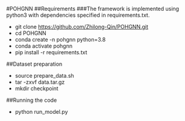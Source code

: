 #POHGNN
##Requirements
###The framework is implemented using python3 with dependencies specified in requirements.txt.

* git clone https://github.com/Zhilong-Qin/POHGNN.git
* cd POHGNN
* conda create -n pohgnn python=3.8
* conda activate pohgnn
* pip install -r requirements.txt


##Dataset preparation

* source prepare_data.sh
* tar -zxvf data.tar.gz
* mkdir checkpoint

##Running the code

* python run_model.py
